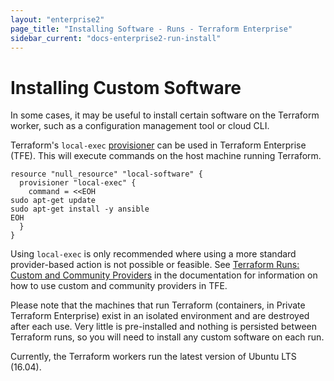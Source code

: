 ```yaml
---
layout: "enterprise2"
page_title: "Installing Software - Runs - Terraform Enterprise"
sidebar_current: "docs-enterprise2-run-install"
---
```


# Installing Custom Software

In some cases, it may be useful to install certain software on the Terraform worker, 
such as a configuration management tool or cloud CLI.

Terraform's `local-exec` [provisioner](https://www.terraform.io/docs/provisioners/local-exec.html) can be used in Terraform Enterprise (TFE). This will execute commands on the host machine running Terraform.

```hcl
resource "null_resource" "local-software" {
  provisioner "local-exec" {
    command = <<EOH
sudo apt-get update
sudo apt-get install -y ansible
EOH
  }
}
```

Using `local-exec` is only recommended where using a more standard provider-based action is not possible or feasible. See [Terraform Runs: Custom and Community Providers](index.html#custom-and-community-providers) in the documentation for information on how to use custom and community providers in TFE.

Please note that the machines that run Terraform (containers, in Private Terraform Enterprise) exist in an isolated environment and are destroyed after each use. Very little is pre-installed and nothing is persisted between Terraform runs, so you will need to install any custom software on each run.

Currently, the Terraform workers run the latest version of Ubuntu LTS (16.04).
